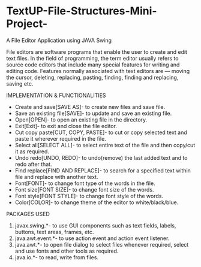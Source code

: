 # TextUP-File-Structures-Mini-Project-
A File Editor Application using JAVA Swing

File editors are software programs that enable the user to create and edit text files. In the field of programming, the term editor usually refers to source code editors that include many special features for writing and editing code. Features normally associated with text editors are — moving the cursor, deleting, replacing, pasting, finding, finding and replacing, saving etc.

IMPLEMENTATION & FUNCTIONALITIES 
* Create and save[SAVE AS]- to create new files and save file.
* Save an existing file[SAVE]- to update and save an existing file.
* Open[OPEN]- to open an existing file in the directory.
* Exit[Exit]- to exit and close the file editor.
* Cut copy paste[CUT, COPY, PASTE]- to cut or copy selected text and paste it wherever required in the file.
* Select all[SELECT ALL]- to select entire text of the file and then copy/cut it as required.
* Undo redo[UNDO, REDO]- to undo(remove) the last added text and to redo after that.
* Find replace[FIND AND REPLACE]- to search for a specified text within file and replace with another text.
* Font[FONT]- to change font type of the words in the file.
* Font size[FONT SIZE]- to change font size of the words.
* Font style[FONT STYLE]- to change font style of the words.
* Color[COLOR]- to change theme of the editor to white/black/blue.

PACKAGES USED
1. javax.swing.*- to use GUI components such as text fields, labels, buttons, text areas, frames, etc.
2. java.awt.event.*- to use action event and action event listener.
3. java.awt.*- to open file dialog to select files whenever required, select and use fonts and other tools as required.
4. java.io.*- to read, write from files.


  



